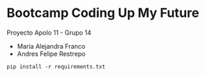 # Bootcamp Coding Up My Future
Proyecto Apolo 11 - Grupo 14

- Maria Alejandra Franco
- Andres Felipe Restrepo

`pip install -r requirements.txt`